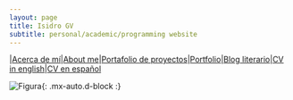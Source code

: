 ```yaml
---
layout: page
title: Isidro GV
subtitle: personal/academic/programming website
---
```


|[Acerca de mí](acercade.md)|[About me](aboutme.md)|[Portafolio de proyectos](portafolio.md)|[Portfolio](portfolio.md)|[Blog literario](www.neorelativista.blogspot.com)|[CV in english](https://www.dropbox.com/s/04ohkaum3mt2di9/CV_eng.pdf?dl=0)|[CV en español](https://www.dropbox.com/s/r547bg8s309xulh/CV_esp.pdf?dl=0)			

![Figura](https://igomezv.github.io/assets/img/collage1.png){: .mx-auto.d-block :}
		
                                				
						
 							
 								
									
                                				
						
 							
 								
									
                                				
						
 							
 								
									
                                				
						
 							
 								
									
                                				
						
 							
 								
									
                                				                      
 

 

 

 
 
 


  
 

 
 
 


 

 
									
						
 							
 								
									
                                				

